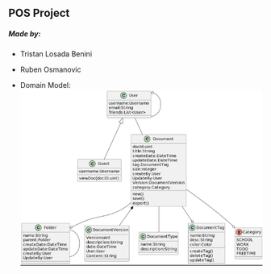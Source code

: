 ## POS Project
##### Made by:
- Tristan Losada Benini
- Ruben Osmanovic

- Domain Model:
![](DomainModel.png)
